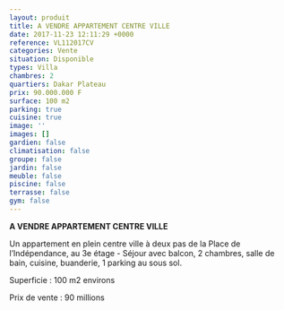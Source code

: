 ```yaml
---
layout: produit
title: A VENDRE APPARTEMENT CENTRE VILLE
date: 2017-11-23 12:11:29 +0000
reference: VL112017CV
categories: Vente
situation: Disponible
types: Villa
chambres: 2
quartiers: Dakar Plateau
prix: 90.000.000 F
surface: 100 m2
parking: true
cuisine: true
image: ''
images: []
gardien: false
climatisation: false
groupe: false
jardin: false
meuble: false
piscine: false
terrasse: false
gym: false
---
```


**A VENDRE APPARTEMENT CENTRE VILLE**

Un appartement en plein centre ville à deux pas de la Place de l’Indépendance, au 3e étage - Séjour avec balcon, 2 chambres, salle de bain, cuisine, buanderie, 1 parking au sous sol.

Superficie : 100 m2 environs

Prix de vente : 90 millions 

  